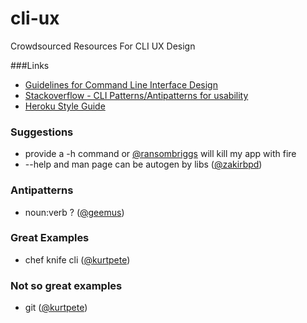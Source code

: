 # cli-ux
Crowdsourced Resources For CLI UX Design


###Links

 * [Guidelines for Command Line Interface Design](http://www.cs.pomona.edu/classes/cs181f/supp/cli.html)
 * [Stackoverflow - CLI Patterns/Antipatterns for usability](https://stackoverflow.com/questions/762724/cli-patterns-antipatterns-for-usability)
 * [Heroku Style Guide](https://gist.github.com/geemus/e75f3374939a42690506)

### Suggestions
 * provide a -h command or [@ransombriggs](https://twitter.com/ransombriggs/status/576383785832292353) will kill my app with fire
 * --help and man page can be autogen by libs ([@zakirbpd](https://twitter.com/zakirbpd/status/576392787274256384))

### Antipatterns
 * noun:verb ? ([@geemus](https://twitter.com/geemus/status/576387013907107843))

### Great Examples
 * chef knife cli ([@kurtpete](https://twitter.com/kurtpete/status/576408318513700864z))

### Not so great examples
 * git ([@kurtpete](https://twitter.com/kurtpete/status/576408318513700864))
